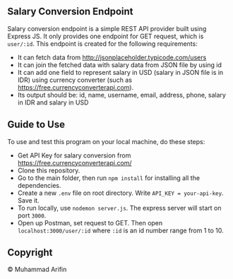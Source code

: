## Salary Conversion Endpoint

Salary conversion endpoint is a simple REST API provider built using Express JS. It only provides one endpoint for GET request, which is `user/:id`. This endpoint is created for the following requirements:

- It can fetch data from http://jsonplaceholder.typicode.com/users
- It can join the fetched data with salary data from JSON file by using id
- It can add one field to represent salary in USD (salary in JSON file is in IDR) using currency converter (such as https://free.currencyconverterapi.com).
- Its output should be: id, name, username, email, address, phone, salary
  in IDR and salary in USD

## Guide to Use

To use and test this program on your local machine, do these steps:

- Get API Key for salary conversion from https://free.currencyconverterapi.com/
- Clone this repository.
- Go to the main folder, then run `npm install` for installing all the dependencies.
- Create a new `.env` file on root directory. Write `API_KEY = your-api-key`. Save it.
- To run locally, use `nodemon server.js`. The express server will start on port `3000`.
- Open up Postman, set request to GET. Then open `localhost:3000/user/:id` where `:id` is an id number range from 1 to 10.

## Copyright

&copy; Muhammad Arifin
